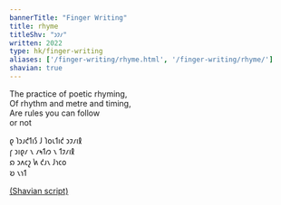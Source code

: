 ```yaml
---
bannerTitle: "Finger Writing" 
title: rhyme
titleShv: "𐑮𐑲𐑥"
written: 2022
type: hk/finger-writing
aliases: ['/finger-writing/rhyme.html', '/finger-writing/rhyme/']
shavian: true
---
```


<div class="latin">

The practice of poetic rhyming,  
Of rhythm and metre and timing,  
Are rules you can follow  
or not

</div>

<div class="shavian">

𐑞 𐑐𐑮𐑨𐑒𐑑𐑦𐑕 𐑓 𐑐𐑴𐑧𐑑𐑦𐑒 𐑮𐑲𐑥𐑦𐑙  
𐑝 𐑮𐑦𐑞𐑥 𐑯 𐑥𐑰𐑑𐑼 𐑯 𐑑𐑲𐑥𐑦𐑙  
𐑸 𐑮𐑵𐑤𐑟 𐑿 𐑒𐑨𐑯 𐑓𐑪𐑤𐑴  
𐑹 𐑯𐑪𐑑

[(Shavian script)](/shavian/intro)

</div>
